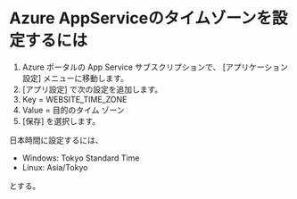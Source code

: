 # Azure AppServiceのタイムゾーンを設定するには


1. Azure ポータルの App Service サブスクリプションで、 [アプリケーション設定] メニューに移動します。
2. [アプリ設定] で次の設定を追加します。
3. Key = WEBSITE_TIME_ZONE
4. Value = 目的のタイム ゾーン
5. [保存] を選択します。

日本時間に設定するには、

- Windows: Tokyo Standard Time
- Linux: 	Asia/Tokyo

とする。
